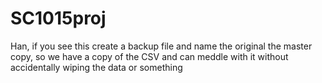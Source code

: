 # SC1015proj
Han, if you see this create a backup file and name the original the master copy, so we have a copy of the CSV and can meddle with it without accidentally wiping the data or something
